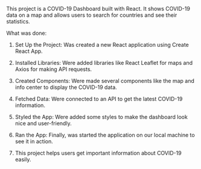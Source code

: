 This project is a COVID-19 Dashboard built with React. It shows COVID-19 data on a map and allows users to search for countries and see their statistics.

What was done:

1. Set Up the Project: Was created a new React application using Create React App.

2. Installed Libraries: Were added libraries like React Leaflet for maps and Axios for making API requests.

3. Created Components: Were made several components like the map and info center to display the COVID-19 data.

4. Fetched Data: Were connected to an API to get the latest COVID-19 information.

5. Styled the App: Were added some styles to make the dashboard look nice and user-friendly.

6. Ran the App: Finally, was started the application on our local machine to see it in action.

7. This project helps users get important information about COVID-19 easily.
